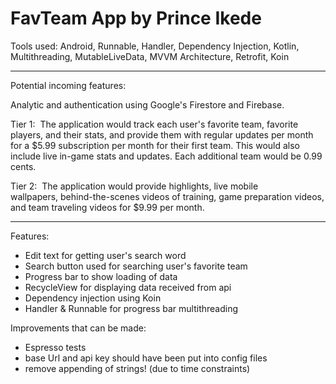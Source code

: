 # FavTeam App by Prince Ikede

Tools used: Android, Runnable, Handler, Dependency Injection, Kotlin, Multithreading, MutableLiveData, 
MVVM Architecture, Retrofit, Koin

----------------------------------------------------------------------------------------------------

Potential incoming features:

Analytic and authentication using Google's Firestore and Firebase.

Tier 1: 
The application would track each user's favorite team, favorite players, and their stats, 
and provide them with regular updates per month for a $5.99 subscription per month for their first team. 
This would also include live in-game stats and updates. Each additional team would be 0.99 cents. 

Tier 2: 
The application would provide highlights, live mobile wallpapers, behind-the-scenes videos of training, 
game preparation videos, and team traveling videos for $9.99 per month.


----------------------------------------------------------------------------------------------------

Features:

- Edit text for getting user's search word
- Search button used for searching user's favorite team
- Progress bar to show loading of data
- RecycleView for displaying data received from api
- Dependency injection using Koin
- Handler & Runnable for progress bar multithreading

Improvements that can be made:
- Espresso tests
- base Url and api key should have been put into config files 
- remove appending of strings! (due to time constraints)

 
